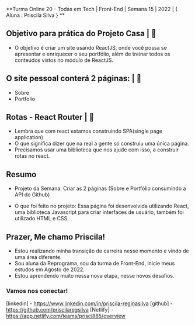 **Turma Online 20 - Todas em Tech | Front-End | Semana 15 | 2022 | { Aluna : Priscila Silva } **

## Objetivo para prática do Projeto Casa | 🚀

- O objetivo é criar um site usando ReactJS, onde você possa se apresentar e enriquecer o seu portfólio, além de treinar todos os conteúdos vistos no módulo de ReactJS.

## O site pessoal conterá 2 páginas: | 🚀
- Sobre
- Portfolio

## Rotas - React Router | 🚀
- Lembra que com react estamos construindo SPA(single page application)
- O que significa dizer que na real a gente só construiu uma única página.
- Precisamos usar uma biblioteca que nos ajude com isso, a construir rotas no react.


## Resumo

- Projeto da Semana: Criar as 2 páginas (Sobre e Portfólio consumindo a API do Github)

- O que foi feito no projeto: Essa página foi desenvolvida utilizando React, uma biblioteca Javascript para criar interfaces de usuário, também foi utilizado HTML e CSS.
              .
## Prazer, Me chamo Priscila!

- Estou realizando minha transição de carreira nesse momento e vindo de uma área diferente.
- Sou aluna da Reprograma, sou da turma de Front-End, inicie meus estudos em Agosto de 2022.
- Estou aprendendo muito nessa nova etapa, nesse novos desafios.


### Vamos nos conectar! 


[linkedin] - https://www.linkedin.com/in/priscila-reginasilva
[github] - https://github.com/priscilaregsilva
[Netlify] - https://app.netlify.com/teams/prisci885/overview